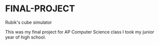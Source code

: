 # FINAL-PROJECT
Rubik's cube simulator

This was my final project for AP Computer Science class I took my junior year of high school.
